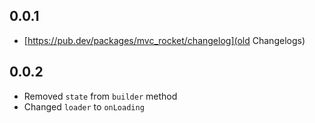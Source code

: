 ## 0.0.1

* [https://pub.dev/packages/mvc_rocket/changelog](old Changelogs)

## 0.0.2
* Removed `state` from `builder` method
* Changed `loader` to `onLoading`